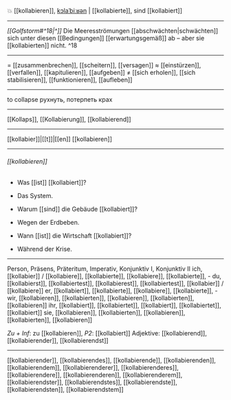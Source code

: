 💥 [[kollabieren]], [kɔlaˈbiːʁən](https://youglish.com/pronounce/kollabieren/german) | [[kollabierte]], sind [[kollabiert]]

---
*[[Golfstorm#^18|^]]* Die Meeresströmungen [[abschwächten|schwächten]] sich unter diesen [[Bedingungen]] [[erwartungsgemäß]] ab – aber sie [[kollabierten]] nicht. ^18

---
= [[zusammenbrechen]], [[scheitern]], [[versagen]]
≈ [[einstürzen]], [[verfallen]], [[kapitulieren]], [[aufgeben]]
≠ [[sich erholen]], [[sich stabilisieren]], [[funktionieren]], [[aufleben]]

---
to collapse
рухнуть, потерпеть крах

---
[[Kollaps]], [[Kollabierung]], [[kollabierend]]

---
[[kollabier]]|[[t]]|[[en]]
[[kollabieren]]


---
###### [[kollabieren]]
- Was [[ist]] [[kollabiert]]?
- Das System.

- Warum [[sind]] die Gebäude [[kollabiert]]?
- Wegen der Erdbeben.

- Wann [[ist]] die Wirtschaft [[kollabiert]]?
- Während der Krise.

---
Person, Präsens, Präteritum, Imperativ, Konjunktiv I, Konjunktiv II
ich, [[kollabier]] / [[kollabiere]], [[kollabierte]], [[kollabiere]], [[kollabierte]], -
du, [[kollabierst]], [[kollabiertest]], [[kollabierest]], [[kollabiertest]], [[kollabier]] / [[kollabiere]]
er, [[kollabiert]], [[kollabierte]], [[kollabiere]], [[kollabierte]], -
wir, [[kollabieren]], [[kollabierten]], [[kollabieren]], [[kollabierten]], [[kollabieren]]
ihr, [[kollabiert]], [[kollabiertet]], [[kollabiert]], [[kollabiertet]], [[kollabiert]]
sie, [[kollabieren]], [[kollabierten]], [[kollabieren]], [[kollabierten]], [[kollabieren]]

*Zu + Inf*: zu [[kollabieren]], *P2*: [[kollabiert]]
Adjektive: [[kollabierend]], [[kollabierender]], [[kollabierendst]]

---
[[kollabierender]], [[kollabierendes]], [[kollabierende]], [[kollabierenden]], [[kollabierendem]], [[kollabierenderer]], [[kollabierenderes]], [[kollabierendere]], [[kollabierenderen]], [[kollabierenderem]], [[kollabierendster]], [[kollabierendstes]], [[kollabierendste]], [[kollabierendsten]], [[kollabierendstem]]